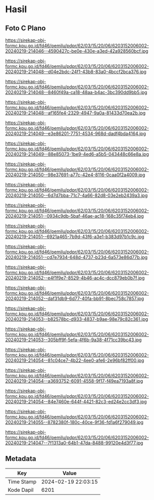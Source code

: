 # Hasil

## Foto C Plano

https://sirekap-obj-formc.kpu.go.id/fd46/pemilu/pdpr/62/03/15/20/06/6203152006002-20240219-214046--4590427c-be0e-430e-a3ed-42a928560bcf.jpg

https://sirekap-obj-formc.kpu.go.id/fd46/pemilu/pdpr/62/03/15/20/06/6203152006002-20240219-214048--d04e2bdc-24f1-43b8-83a0-4bccf2bca376.jpg

https://sirekap-obj-formc.kpu.go.id/fd46/pemilu/pdpr/62/03/15/20/06/6203152006002-20240219-214048--8460f49a-ca18-48aa-b4ac-3bc390dd9bb5.jpg

https://sirekap-obj-formc.kpu.go.id/fd46/pemilu/pdpr/62/03/15/20/06/6203152006002-20240219-214048--af165fe4-2329-4947-9a0a-81433d70ea2b.jpg

https://sirekap-obj-formc.kpu.go.id/fd46/pemilu/pdpr/62/03/15/20/06/6203152006002-20240219-214049--e3e86201-7751-4534-968d-dadf4bda4164.jpg

https://sirekap-obj-formc.kpu.go.id/fd46/pemilu/pdpr/62/03/15/20/06/6203152006002-20240219-214049--88e85073-1be9-4ed6-a5b5-043448c66e8a.jpg

https://sirekap-obj-formc.kpu.go.id/fd46/pemilu/pdpr/62/03/15/20/06/6203152006002-20240219-214050--98e37691-a77c-42e4-8116-0caa0f2a4009.jpg

https://sirekap-obj-formc.kpu.go.id/fd46/pemilu/pdpr/62/03/15/20/06/6203152006002-20240219-214050--6d7d7bba-71c7-4a66-82d8-03e2eb2439a3.jpg

https://sirekap-obj-formc.kpu.go.id/fd46/pemilu/pdpr/62/03/15/20/06/6203152006002-20240219-214051--0934c9db-5baf-46ae-ac18-168c35f74eb4.jpg

https://sirekap-obj-formc.kpu.go.id/fd46/pemilu/pdpr/62/03/15/20/06/6203152006002-20240219-214051--6921a465-7b9d-43f6-a3e1-b383d97b1c9c.jpg

https://sirekap-obj-formc.kpu.go.id/fd46/pemilu/pdpr/62/03/15/20/06/6203152006002-20240219-214051--cd7e7934-648d-4737-b23d-6a573e86d77b.jpg

https://sirekap-obj-formc.kpu.go.id/fd46/pemilu/pdpr/62/03/15/20/06/6203152006002-20240219-214052--e4f1f9e7-8529-4b46-ac4c-dcc879eb0b7f.jpg

https://sirekap-obj-formc.kpu.go.id/fd46/pemilu/pdpr/62/03/15/20/06/6203152006002-20240219-214052--daf31db9-6d77-40fa-bb91-8bec758c7857.jpg

https://sirekap-obj-formc.kpu.go.id/fd46/pemilu/pdpr/62/03/15/20/06/6203152006002-20240219-214053--b82578bc-d933-4837-b9ae-98e79c82c361.jpg

https://sirekap-obj-formc.kpu.go.id/fd46/pemilu/pdpr/62/03/15/20/06/6203152006002-20240219-214053--305bff9f-5efa-4f6b-9a38-4f71cc39bc43.jpg

https://sirekap-obj-formc.kpu.go.id/fd46/pemilu/pdpr/62/03/15/20/06/6203152006002-20240219-214054--81c04ce7-4b22-4ee0-afe6-2e96bf82ff00.jpg

https://sirekap-obj-formc.kpu.go.id/fd46/pemilu/pdpr/62/03/15/20/06/6203152006002-20240219-214054--a3693752-6091-4558-9f17-f49ea7193a8f.jpg

https://sirekap-obj-formc.kpu.go.id/fd46/pemilu/pdpr/62/03/15/20/06/6203152006002-20240219-214054--84e7460e-644f-4421-82c3-ed24e2cc3df3.jpg

https://sirekap-obj-formc.kpu.go.id/fd46/pemilu/pdpr/62/03/15/20/06/6203152006002-20240219-214055--8782380f-180c-40ce-9f36-fd1a6f279049.jpg

https://sirekap-obj-formc.kpu.go.id/fd46/pemilu/pdpr/62/03/15/20/06/6203152006002-20240219-214047--7f1313a0-64b1-47da-8488-99120e4d3f77.jpg


## Metadata

| Key        | Value               |
| ---------- | ------------------- |
| Time Stamp | 2024-02-19 22:03:15 |
| Kode Dapil | 6201                |



